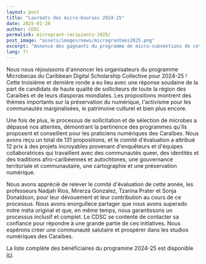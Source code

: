 ```yaml
---
layout: post
title: "Lauréats des micro-bourses 2024-25"
date: 2025-01-20
author: CDSC
permalink: microgrant-recipients-2025/
post_image: "assets/images/news/micrograntees2025.png"
excerpt: "Annonce des gagnants du programme de micro-subventions de cette année !"
lang: fr
---
```

Nous nous réjouissons d'annoncer les organisateurs du programme Microbecas du Caribbean Digital Scholarship Collective pour 2024-25 ! Cette troisième et dernière ronde a eu lieu avec une réponse soudaine de la part de candidats de haute qualité de solliciteurs de toute la région des Caraïbes et de leurs diasporas mondiales. Les propositions montrent des thèmes importants sur la préservation du numérique, l'activisme pour les communautés marginalisées, le patrimoine culturel et bien plus encore.

Une fois de plus, le processus de sollicitation et de sélection de microbes a dépassé nos attentes, démontrant la pertinence des programmes qu'ils proposent et conseillent pour les praticiens numériques des Caraïbes. Nous avons reçu un total de 131 propositions, et le comité d'évaluation a attribué 12 prix à des projets incroyables provenant d'enquêteurs et d'équipes collaboratrices qui travaillent avec des communautés queer, des identités et des traditions afro-caribéennes et autochtones, une gouvernance territoriale et communautaire, une cartographie et une préservation numérique.

Nous avons apprécié de relever le comité d'évaluation de cette année, les professeurs Nadjah Rios, Mirerza Gonzalez, Tzarina Prater et Sonja Donaldson, pour leur dévouement et leur contribution au cours de ce processus.
Nous avons enorgullece partager que nous avons superado notre méta original et que, en même temps, nous garantissons un processus inclusif et complet. Le CDSC se contente de contacter sa confiance pour répondre à une grande partie de ces initiatives. Nous espérons créer une communauté salutaire et prospérer dans les studios numériques des Caraïbes.

La liste complète des bénéficiaires du programme 2024-25 est disponible [ici](https://cdscollective.org/grantees-microgrants/).
